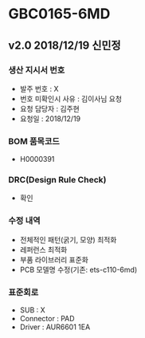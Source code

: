 # GBC0165-6MD

## v2.0 2018/12/19 신민정

### 생산 지시서 번호
* 발주 번호 : X
* 번호 미확인시 사유 : 김이사님 요청
* 요청 담당자 : 김주현
* 요청일 : 2018/12/19

###  BOM 품목코드
* H0000391

### DRC(Design Rule Check)
* 확인

### 수정 내역
* 전체적인 패턴(굵기, 모양) 최적화
* 레퍼런스 최적화
* 부품 라이브러리 표준화
* PCB 모델명 수정(기존: ets-c110-6md)

### 표준회로
* SUB : X
* Connector : PAD
* Driver : AUR6601 1EA
